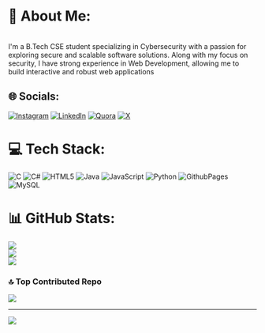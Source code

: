 # 💫 About Me:
<br>I'm a B.Tech CSE student specializing in Cybersecurity with a passion for exploring secure and scalable software solutions. Along with my focus on security, I have strong experience in Web Development, allowing me to build interactive and robust web applications


## 🌐 Socials:
[![Instagram](https://img.shields.io/badge/Instagram-%23E4405F.svg?logo=Instagram&logoColor=white)](https://instagram.com/jayant_ch1) [![LinkedIn](https://img.shields.io/badge/LinkedIn-%230077B5.svg?logo=linkedin&logoColor=white)](https://linkedin.com/in/jayant-kumar1796) [![Quora](https://img.shields.io/badge/Quora-%23B92B27.svg?logo=Quora&logoColor=white)](https://quora.com/profile/Jayant-Kumar-1688) [![X](https://img.shields.io/badge/X-black.svg?logo=X&logoColor=white)](https://x.com/Jayant1796) 

# 💻 Tech Stack:
![C](https://img.shields.io/badge/c-%2300599C.svg?style=flat&logo=c&logoColor=white) ![C#](https://img.shields.io/badge/c%23-%23239120.svg?style=flat&logo=csharp&logoColor=white) ![HTML5](https://img.shields.io/badge/html5-%23E34F26.svg?style=flat&logo=html5&logoColor=white) ![Java](https://img.shields.io/badge/java-%23ED8B00.svg?style=flat&logo=openjdk&logoColor=white) ![JavaScript](https://img.shields.io/badge/javascript-%23323330.svg?style=flat&logo=javascript&logoColor=%23F7DF1E) ![Python](https://img.shields.io/badge/python-3670A0?style=flat&logo=python&logoColor=ffdd54) ![GithubPages](https://img.shields.io/badge/github%20pages-121013?style=flat&logo=github&logoColor=white) ![MySQL](https://img.shields.io/badge/mysql-4479A1.svg?style=flat&logo=mysql&logoColor=white)
# 📊 GitHub Stats:
![](https://github-readme-stats.vercel.app/api?username=jayant1796&theme=radical&hide_border=false&include_all_commits=false&count_private=false)<br/>
![](https://github-readme-streak-stats.herokuapp.com/?user=jayant1796&theme=radical&hide_border=false)<br/>
![](https://github-readme-stats.vercel.app/api/top-langs/?username=jayant1796&theme=radical&hide_border=false&include_all_commits=false&count_private=false&layout=compact)

### 🔝 Top Contributed Repo
![](https://github-contributor-stats.vercel.app/api?username=jayant1796&limit=5&theme=dark&combine_all_yearly_contributions=true)

---
[![](https://visitcount.itsvg.in/api?id=jayant1796&icon=0&color=0)](https://visitcount.itsvg.in)

<!-- Proudly created with GPRM ( https://gprm.itsvg.in ) -->
